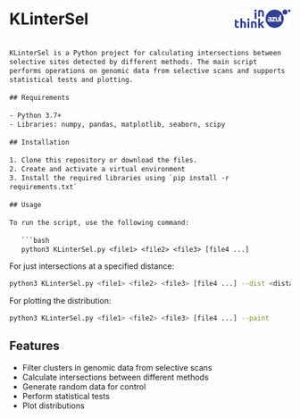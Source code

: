 # KLinterSel <img align="right" src="images/thinkazul.svg" alt="Think in azul" width="100">

```![Think in azul](images/thinkazul.svg)

KLinterSel is a Python project for calculating intersections between selective sites detected by different methods. The main script performs operations on genomic data from selective scans and supports statistical tests and plotting.

## Requirements

- Python 3.7+
- Libraries: numpy, pandas, matplotlib, seaborn, scipy

## Installation

1. Clone this repository or download the files.
2. Create and activate a virtual environment
3. Install the required libraries using `pip install -r requirements.txt`

## Usage

To run the script, use the following command:

   ```bash
   python3 KLinterSel.py <file1> <file2> <file3> [file4 ...]
```
For just intersections at a specified distance:

```bash
python3 KLinterSel.py <file1> <file2> <file3> [file4 ...] --dist <distance> --notest
```
For plotting the distribution:

```bash
python3 KLinterSel.py <file1> <file2> <file3> [file4 ...] --paint
```
## Features

- Filter clusters in genomic data from selective scans
- Calculate intersections between different methods
- Generate random data for control
- Perform statistical tests
- Plot distributions
